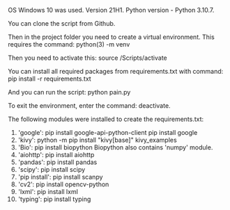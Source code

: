 OS Windows 10 was used. Version 21H1.
Python version - Python 3.10.7.

You can clone the script from Github.

Then in the project folder you need to create a virtual environment. This requires the command:
python(3) -m venv <environment name>

Then you need to activate this:
source <environment name>/Scripts/activate

You can install all required packages from requirements.txt with command:
pip install -r requirements.txt

And you can run the script:
python pain.py

To exit the environment, enter the command:
deactivate.

The following modules were installed to create the requirements.txt:
1. 'google': 
pip install google-api-python-client
pip install google
2. 'kivy':
python -m pip install "kivy[base]" kivy_examples
3. 'Bio':
pip install biopython 
Biopython also contains 'numpy' module.
4. 'aiohttp':
pip install aiohttp
5. 'pandas':
pip install pandas
6. 'scipy':
pip install scipy
7. 'pip install':
pip install scanpy
8. 'cv2':
pip install opencv-python
9. 'lxml':
pip install lxml
10. 'typing':
pip install typing



